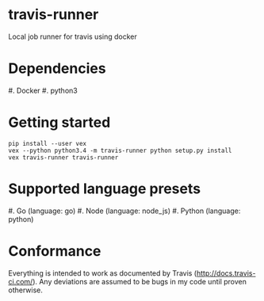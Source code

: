 # travis-runner
Local job runner for travis using docker

# Dependencies

 #. Docker
 #. python3

# Getting started

    pip install --user vex
    vex --python python3.4 -m travis-runner python setup.py install
    vex travis-runner travis-runner

# Supported language presets

 #. Go (language: go)
 #. Node (language: node_js)
 #. Python (language: python)

# Conformance

Everything is intended to work as documented by Travis
(http://docs.travis-ci.com/). Any deviations are assumed to be bugs in
my code until proven otherwise.
